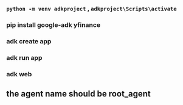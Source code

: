 ### `python -m venv adkproject` , `adkproject\Scripts\activate`

### pip install google-adk yfinance

### adk create app
### adk run app
### adk web


## the agent name should be root_agent

